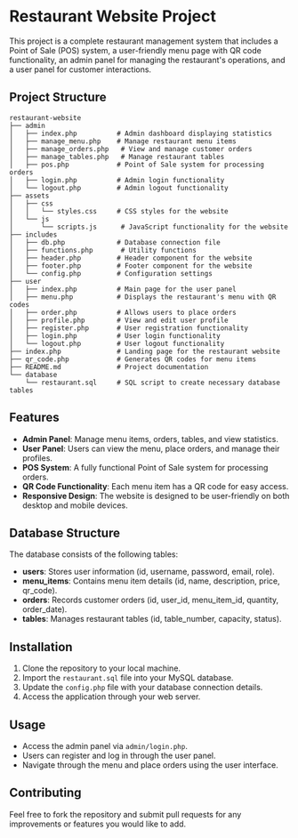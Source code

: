 # Restaurant Website Project

This project is a complete restaurant management system that includes a Point of Sale (POS) system, a user-friendly menu page with QR code functionality, an admin panel for managing the restaurant's operations, and a user panel for customer interactions.

## Project Structure

```
restaurant-website
├── admin
│   ├── index.php          # Admin dashboard displaying statistics
│   ├── manage_menu.php    # Manage restaurant menu items
│   ├── manage_orders.php   # View and manage customer orders
│   ├── manage_tables.php   # Manage restaurant tables
│   ├── pos.php            # Point of Sale system for processing orders
│   ├── login.php          # Admin login functionality
│   └── logout.php         # Admin logout functionality
├── assets
│   ├── css
│   │   └── styles.css     # CSS styles for the website
│   └── js
│       └── scripts.js      # JavaScript functionality for the website
├── includes
│   ├── db.php             # Database connection file
│   ├── functions.php       # Utility functions
│   ├── header.php         # Header component for the website
│   ├── footer.php         # Footer component for the website
│   └── config.php         # Configuration settings
├── user
│   ├── index.php          # Main page for the user panel
│   ├── menu.php           # Displays the restaurant's menu with QR codes
│   ├── order.php          # Allows users to place orders
│   ├── profile.php        # View and edit user profile
│   ├── register.php       # User registration functionality
│   ├── login.php          # User login functionality
│   └── logout.php         # User logout functionality
├── index.php              # Landing page for the restaurant website
├── qr_code.php            # Generates QR codes for menu items
├── README.md              # Project documentation
└── database
    └── restaurant.sql     # SQL script to create necessary database tables
```

## Features

- **Admin Panel**: Manage menu items, orders, tables, and view statistics.
- **User Panel**: Users can view the menu, place orders, and manage their profiles.
- **POS System**: A fully functional Point of Sale system for processing orders.
- **QR Code Functionality**: Each menu item has a QR code for easy access.
- **Responsive Design**: The website is designed to be user-friendly on both desktop and mobile devices.

## Database Structure

The database consists of the following tables:

- **users**: Stores user information (id, username, password, email, role).
- **menu_items**: Contains menu item details (id, name, description, price, qr_code).
- **orders**: Records customer orders (id, user_id, menu_item_id, quantity, order_date).
- **tables**: Manages restaurant tables (id, table_number, capacity, status).

## Installation

1. Clone the repository to your local machine.
2. Import the `restaurant.sql` file into your MySQL database.
3. Update the `config.php` file with your database connection details.
4. Access the application through your web server.

## Usage

- Access the admin panel via `admin/login.php`.
- Users can register and log in through the user panel.
- Navigate through the menu and place orders using the user interface.

## Contributing

Feel free to fork the repository and submit pull requests for any improvements or features you would like to add.